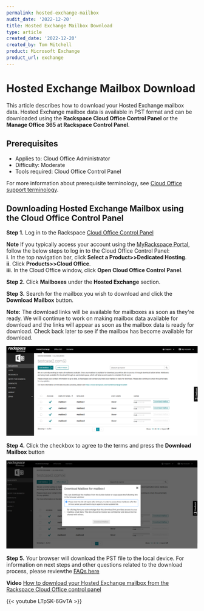 ```yaml
---
permalink: hosted-exchange-mailbox
audit_date: '2022-12-20'
title: Hosted Exchange Mailbox Download
type: article
created_date: '2022-12-20'
created_by: Tom Mitchell
product: Microsoft Exchange
product_url: exchange
---
```


Hosted Exchange Mailbox Download
========================================
This article describes how to download your Hosted Exchange mailbox data. Hosted Exchange mailbox data is available in PST format and can be downloaded using the **Rackspace Cloud Office Control Panel** or the **Manage Office 365 at Rackspace Control Panel**. 

Prerequisites
--------------------------------------------

 - Applies to: Cloud Office Administrator
 - Difficulty: Moderate
 - Tools required: Cloud Office Control Panel

 For more information about prerequisite terminology, see [Cloud Office support terminology](https://docs.rackspace.com/support/how-to/cloud-office-support-terminology/).
	
Downloading Hosted Exchange Mailbox using the Cloud Office Control Panel
-----------------------------------------------------------------

**Step 1.**
Log in to the Rackspace 
[Cloud Office Control Panel](https://cp.rackspace.com/)

**Note** If you typically access your account using the [MyRackspace Portal](https://login.rackspace.com/login), follow the below steps to log in to the Cloud Office Control Panel:
<br />**i**.  In the top navigation bar, click **Select a Product>>Dedicated Hosting**.
<br />**ii**.	Click **Products>>Cloud Office**.
<br />**iii**. In the Cloud Office window, click **Open Cloud Office Control Panel**.

**Step 2.**  Click **Mailboxes** under the **Hosted Exchange** section.

**Step 3.** Search for the mailbox you wish to download and click the **Download Mailbox** button.

**Note:** The download links will be available for mailboxes as soon as they're ready. We will
continue to work on making mailbox data available for download and the links will appear as
soon as the mailbox data is ready for download. Check back later to see if the mailbox has
become available for download.

<img width="700" alt="manage_download_mailbox" src="manage-download-mailbox.png">


**Step 4.** Click the checkbox to agree to the terms and press the **Download Mailbox** button

<img width="700" alt="download_mailbox_modal" src="download-mailbox-modal.png">


**Step 5.** Your browser will download the PST file to the local device. For information on next steps and other questions related to the download process, please reviewthe [FAQs here](https://www.rackspace.com/sites/default/files/2022-12/Data-Recovery-FAQs-1.pdf)

**Video** [How to download your Hosted Exchange mailbox from the Rackspace Cloud Office control panel](https://youtu.be/LTpSK-6GvTA)
<!-- YouTube video embed for https://youtu.be/LTpSK-6GvTA -->
{{< youtube LTpSK-6GvTA >}}

